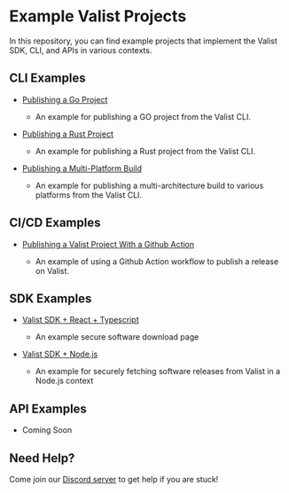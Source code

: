 # Example Valist Projects

In this repository, you can find example projects that implement the Valist SDK, CLI, and APIs in various contexts.

## CLI Examples

* [Publishing a Go Project](cli-publish-go-project)

  * An example for publishing a GO project from the Valist CLI.

* [Publishing a Rust Project](cli-publish-rust-project)

  * An example for publishing a Rust project from the Valist CLI.

* [Publishing a Multi-Platform Build](cli-publish-multi-platform-project)

  * An example for publishing a multi-architecture build to various platforms from the Valist CLI.

## CI/CD Examples

* [Publishing a Valist Project With a Github Action](github-action-publish/)

  * An example of using a Github Action workflow to publish a release on Valist.

## SDK Examples

* [Valist SDK + React + Typescript](sdk-react-typescript)
  * An example secure software download page

* [Valist SDK + Node.js](sdk-node)
  * An example for securely fetching software releases from Valist in a Node.js context

## API Examples

* Coming Soon

## Need Help?

Come join our [Discord server](https://valist.io/discord) to get help if you are stuck!
